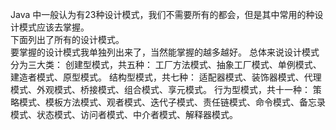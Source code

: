 Java 中一般认为有23种设计模式，我们不需要所有的都会，但是其中常用的种设计模式应该去掌握。  
下面列出了所有的设计模式。  
要掌握的设计模式我单独列出来了，当然能掌握的越多越好。
总体来说设计模式分为三大类：
创建型模式，共五种：
工厂方法模式、抽象工厂模式、单例模式、建造者模式、原型模式。
结构型模式，共七种：
适配器模式、装饰器模式、代理模式、外观模式、桥接模式、组合模式、享元模式。
行为型模式，共十一种：
策略模式、模板方法模式、观者模式、迭代子模式、责任链模式、命令模式、备忘录模式、状态模式、访问者模式、中介者模式、解释器模式。